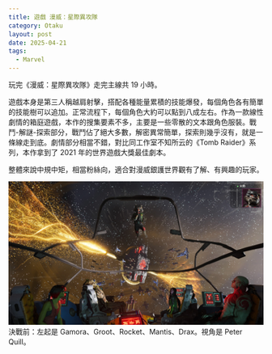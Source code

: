 ```yaml
---
title: 遊戲 漫威：星際異攻隊
category: Otaku
layout: post
date: 2025-04-21
tags:
  - Marvel
---
```

玩完《漫威：星際異攻隊》走完主線共 19 小時。

遊戲本身是第三人稱越肩射擊，搭配各種能量累積的技能爆發，每個角色各有簡單的技能樹可以追加。正常流程下，每個角色大約可以點到八成左右。作為一款線性劇情的箱庭遊戲，本作的搜集要素不多，主要是一些零散的文本跟角色服裝。戰鬥-解謎-探索部分，戰鬥佔了絕大多數，解密異常簡單，探索則幾乎沒有，就是一條線走到底。劇情部分相當不錯，對比同工作室不知所云的《Tomb Raider》系列，本作拿到了 2021 年的世界遊戲大獎最佳劇本。

整體來說中規中矩，相當粉絲向，適合對漫威銀護世界觀有了解、有興趣的玩家。

![](/assets/img/blog-gotg.jpeg)
決戰前：左起是 Gamora、Groot、Rocket、Mantis、Drax。視角是 Peter Quill。